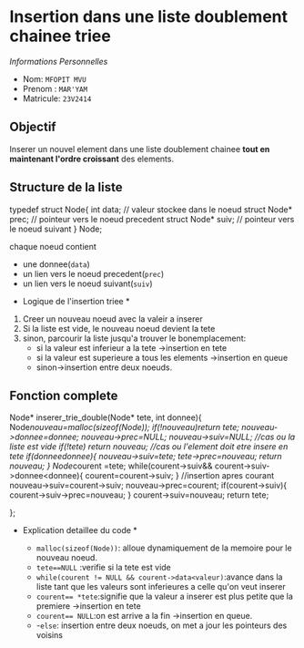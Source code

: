 # Insertion dans une liste doublement chainee triee

*Informations Personnelles*

- Nom: `MFOPIT MVU`
- Prenom : `MAR'YAM`
- Matricule: `23V2414`

## Objectif
Inserer un nouvel element dans une liste doublement chainee **tout en maintenant l'ordre croissant** des elements.

## Structure de la liste

typedef struct Node{
int data;  // valeur stockee dans le noeud
struct Node* prec;  // pointeur vers le noeud precedent
struct Node* suiv;  // pointeur vers le noeud suivant
} Node;

  chaque noeud contient 
  - une donnee(`data`)
  - un lien vers le noeud precedent(`prec`)
  - un lien vers le noeud suivant(`suiv`)

* Logique de l'insertion triee *

1. Creer un nouveau noeud avec la valeir a inserer
2. Si la liste est vide, le nouveau noeud devient la tete
3. sinon, parcourir la liste jusqu'a trouver le bonemplacement:
   - si la valeur est inferieur a la tete ->insertion en tete
   - si la valeur est superieure a tous les elements ->insertion en queue
   - sinon->insertion entre deux noeuds.

## Fonction complete 

  Node* inserer_trie_double(Node* tete, int donnee){
    Node*nouveau=malloc(sizeof(Node));
    if(!nouveau)return tete;
    nouveau->donnee=donnee;
    nouveau->prec=NULL;
    nouveau->suiv=NULL;
    //cas ou la liste est vide 
    if(!tete) return nouveau;
    //cas ou l'element doit etre insere en tete
    if(donnee<tete->donnee){
        nouveau->suiv=tete;
        tete->prec=nouveau;
        return nouveau;
    }
    Node*courent =tete;
    while(courent->suiv&& courent->suiv->donnee<donnee){
        courent=courent->suiv;
    }
    //insertion apres courant 
    nouveau->suiv=courent->suiv;
    nouveau->prec=courent;
    if(courent->suiv){
        courent->suiv->prec=nouveau;
    }
    courent->suiv=nouveau;
    return tete;

};

* Explication detaillee du code *

  - `malloc(sizeof(Node))`: alloue dynamiquement de la memoire pour le nouveau noeud.
  - `tete==NULL` :verifie si la tete est vide
  - `while(courent != NULL && courent->data<valeur)`:avance dans la liste tant que les valeurs sont inferieures a celle qu'on veut inserer
  - `courent== *tete`:signifie que la valeur a inserer est plus petite que la premiere ->insertion en tete
  - `courent== NULL`:on est arrive a la fin ->insertion en queue.
  - -`else`: insertion entre deux noeuds, on met a jour les pointeurs des voisins
